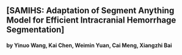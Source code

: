 ## [SAMIHS: Adaptation of Segment Anything Model for Efficient Intracranial Hemorrhage Segmentation]
#### by Yinuo Wang, Kai Chen, Weimin Yuan, Cai Meng, Xiangzhi Bai
